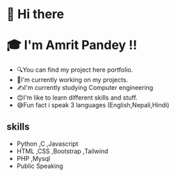 <h1>
  👋 Hi there
  <br />
  <br />
  🎓 I'm Amrit Pandey !! 
</h1>
<ul list-style-type:disc; >
  <li> 🔍You can find my project here portfolio.</li>
  <li> 👷I'm currently working on my projects.</li>
  <li> ✍️I'm currently studying Computer engineering</li>
  <li> 😊I'm like to learn different skills and stuff. 
  <li> 😅Fun fact i speak 3 languages (English,Nepali,Hindi)</li>
  </ul>
  <h2>
  skills
  </h2>
  <ul>
  <li>Python ,C ,Javascript</li>
  <li>HTML ,CSS ,Bootstrap ,Tailwind</li>
  <li>PHP ,Mysql</li>
  <li>Public Speaking</li>
  </ul>
